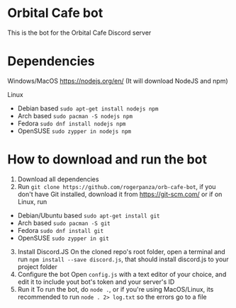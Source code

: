 # Orbital Cafe bot
This is the bot for the Orbital Cafe Discord server

# Dependencies
Windows/MacOS
https://nodejs.org/en/ (It will download NodeJS and npm)

Linux

- Debian based
`sudo apt-get install nodejs npm`
- Arch based
`sudo pacman -S nodejs npm`
- Fedora
`sudo dnf install nodejs npm`
- OpenSUSE
`sudo zypper in nodejs npm`

# How to download and run the bot
1. Download all dependencies 
2. Run `git clone https://github.com/rogerpanza/orb-cafe-bot`, if you don't have Git installed, download it from https://git-scm.com/ or if on Linux, run
- Debian/Ubuntu based
`sudo apt-get install git`
- Arch based
`sudo pacman -S git`
- Fedora
`sudo dnf install git`
- OpenSUSE
`sudo zypper in git`

3. Install Discord.JS
On the cloned repo's root folder, open a terminal and run
`npm install --save discord.js`, that should install discord.js to your project folder
4. Configure the bot
Open `config.js` with a text editor of your choice, and edit it to include yout bot's token and your server's ID
5. Run it
To run the bot, do `node .`, or if you're using MacOS/Linux, its recommended to run `node . 2> log.txt` so the errors go to a file

